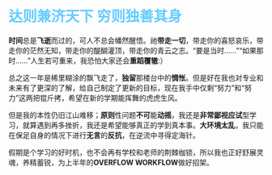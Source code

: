 # <font color=#66ccff>达则兼济天下 穷则独善其身</font>
**时间**总是**飞逝**而过的，可人不总会幡然醒悟。祂**带走一切**，带走你的喜怒哀乐，带走你的茫然无知，带走你的醍醐灌顶，带走你的青云之志。“要是当时……”“如果那时……”人生若可重来，我恐怕大家还会**重蹈覆辙**:）

总之这一年是稀里糊涂的飘飞走了，**独留**那楼台中的**惆怅**。但是好在我也对专业和未来有了更深的了解，给自己制定了更新的目标，现在我手中仅剩“努力”和“努力”这两把锟斤拷，希望在新的学期能挥舞的虎虎生风。

但是我的本性仍旧江山难移；**原则**性问题**不可**能**动摇**，我还是**非常鄙视应试**型学习，就算遇到再多挫折，我还是希望能够真正的学到真本事。**大环境太乱**，我只能在保足自身的情况下进行**无言**的**反抗**，在逆流中寻得定海针。

假期是个学习的好时机，也不会再有学校和老师的荆棘枷锁，所以我也正好舒展灵魂，养精蓄锐，为上半年的**OVERFLOW WORKFLOW**做好招架。
